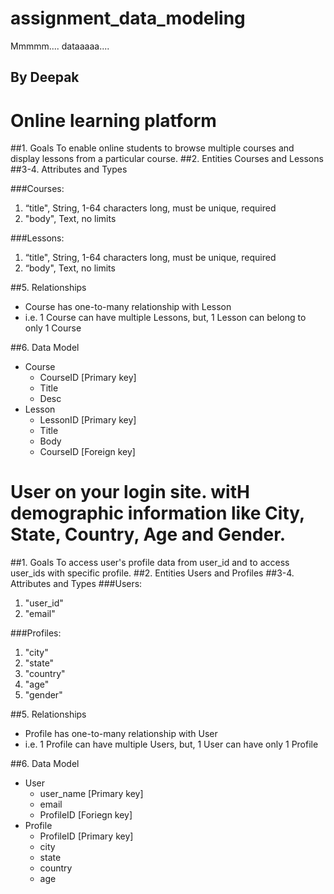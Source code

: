 # assignment_data_modeling
Mmmmm.... dataaaaa....

By Deepak
---------

# Online learning platform
##1.  Goals
To enable online students to browse multiple courses and display lessons from a particular course.
##2. Entities
Courses and Lessons
##3-4. Attributes and Types

###Courses:
1. “title", String, 1-64 characters long, must be unique, required
2. "body", Text, no limits

###Lessons:
1. “title", String, 1-64 characters long, must be unique, required
2. “body", Text, no limits

##5. Relationships
   * Course has one-to-many relationship with Lesson
   * i.e. 1 Course can have multiple Lessons, but, 1 Lesson can belong to only 1 Course

##6. Data Model
   * Course
      * CourseID [Primary key]
      * Title
      * Desc
   * Lesson
      * LessonID [Primary key]
      * Title
      * Body
      * CourseID [Foreign key]

# User on your login site. witH demographic information like City, State, Country, Age and Gender.

##1.  Goals
To access user's profile data from user_id and to access user_ids with specific profile.
##2. Entities
Users and Profiles
##3-4. Attributes and Types
###Users:
1. "user_id" 
2. "email"

###Profiles:
1. "city"
2. "state"
3. "country"
4. "age"
5. "gender"

##5. Relationships
  * Profile has one-to-many relationship with User
  * i.e. 1 Profile can have multiple Users, but, 1 User can have only 1 Profile

##6. Data Model
  * User
    * user_name [Primary key]
    * email
    * ProfileID [Foriegn key]
  * Profile
    * ProfileID [Primary key]
    * city
    * state
    * country
    * age
